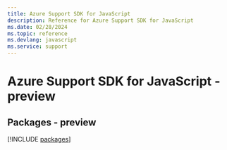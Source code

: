 ```yaml
---
title: Azure Support SDK for JavaScript
description: Reference for Azure Support SDK for JavaScript
ms.date: 02/28/2024
ms.topic: reference
ms.devlang: javascript
ms.service: support
---
```

# Azure Support SDK for JavaScript - preview
## Packages - preview
[!INCLUDE [packages](support-index.md)]